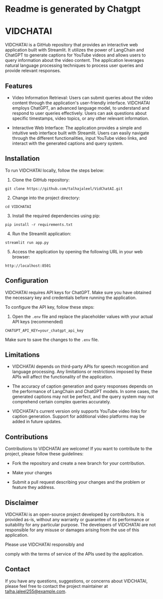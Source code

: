 # Readme is generated by Chatgpt

# VIDCHATAI

VIDCHATAI is a GitHub repository that provides an interactive web application built with Streamlit. It utilizes the power of LangChain and ChatGPT to generate captions for YouTube videos and allows users to query information about the video content. The application leverages natural language processing techniques to process user queries and provide relevant responses.

## Features
- Video Information Retrieval: Users can submit queries about the video content through the application's user-friendly interface. VIDCHATAI employs ChatGPT, an advanced language model, to understand and respond to user queries effectively. Users can ask questions about specific timestamps, video topics, or any other relevant information.

- Interactive Web Interface: The application provides a simple and intuitive web interface built with Streamlit. Users can easily navigate through the different functionalities, input YouTube video links, and interact with the generated captions and query system.

## Installation

To run VIDCHATAI locally, follow the steps below:

1. Clone the GitHub repository:

```
git clone https://github.com/talhajaleel/VidChatAI.git
```

2. Change into the project directory:

```
cd VIDCHATAI
```

3. Install the required dependencies using pip:

```
pip install -r requirements.txt
```

4. Run the Streamlit application:

```
streamlit run app.py
```

5. Access the application by opening the following URL in your web browser:

```
http://localhost:8501
```

## Configuration

VIDCHATAI requires API keys for ChatGPT. Make sure you have obtained the necessary key and credentials before running the application.

To configure the API key, follow these steps:

1. Open the `.env` file and replace the placeholder values with your actual API keys (recommended)

```
CHATGPT_API_KEY=your_chatgpt_api_key
```

Make sure to save the changes to the `.env` file.

## Limitations

- VIDCHATAI depends on third-party APIs for speech recognition and language processing. Any limitations or restrictions imposed by these APIs will affect the functionality of the application.

- The accuracy of caption generation and query responses depends on the performance of LangChain and ChatGPT models. In some cases, the generated captions may not be perfect, and the query system may not comprehend certain complex queries accurately.

- VIDCHATAI's current version only supports YouTube video links for caption generation. Support for additional video platforms may be added in future updates.

## Contributions

Contributions to VIDCHATAI are welcome! If you want to contribute to the project, please follow these guidelines:

- Fork the repository and create a new branch for your contribution.

- Make your changes

- Submit a pull request describing your changes and the problem or feature they address.


## Disclaimer

VIDCHATAI is an open-source project developed by contributors. It is provided as-is, without any warranty or guarantee of its performance or suitability for any particular purpose. The developers of VIDCHATAI are not responsible for any misuse or damages arising from the use of this application.

Please use VIDCHATAI responsibly and

 comply with the terms of service of the APIs used by the application.

## Contact

If you have any questions, suggestions, or concerns about VIDCHATAI, please feel free to contact the project maintainer at talha.jaleel255@example.com.
